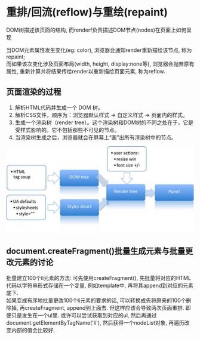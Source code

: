# 重排/回流(reflow)与重绘(repaint)

DOM树描述该页面的结构, 而renderf负责描述DOM节点(nodes)在页面上如何呈现

当DOM元素属性发生变化(eg: color), 浏览器会通知render重新描绘该节点, 称为repaint;  
而如果该次变化涉及页面布局(width, height, display:none等), 浏览器会抛弃原有属性, 重新计算并将结果传给render以重新描绘页面元素, 称为reflow. 

## 页面渲染的过程

1. 解析HTML代码并生成一个 DOM 树。  
2. 解析CSS文件，顺序为：浏览器默认样式 -> 自定义样式 -> 页面内的样式。  
3. 生成一个渲染树（render tree）。这个渲染树和DOM树的不同之处在于，它是受样式影响的。它不包括那些不可见的节点。  
4. 当渲染树生成之后，浏览器就会在屏幕上“画”出所有渲染树中的节点。  

![DOM树与渲染树的生成过程](./img/01.jpg)

## document.createFragment()批量生成元素与批量更改元素的讨论

批量建立100个li元素的方法: 可先使用createFragment(), 先批量将对应的HTML代码以字符串形式存储在一个变量, 例如template中, 再将其append到对应的元素底下.  
如果变成有序地批量更改100个li元素的要求的话, 可以转换成先将原来的100个删除掉, 再createFragment, append到上面去. 但这样应该会导致两次页面重排.
即便只是发生在一个ul里.
或许可以尝试获取到对应的ul, 然后再通过document.getElementByTagName('li'), 然后获得一个nodeList对象, 再遍历改变内部的值会比较好.  